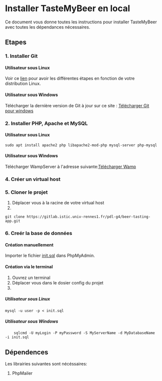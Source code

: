 # Installer TasteMyBeer en local

Ce document vous donne toutes les instructions pour installer TasteMyBeer avec toutes les dépendances nécessaires.

## Etapes

### 1. Installer Git

#### Utilisateur sous Linux

Voir ce [lien](http://git-scm.com/download/linux) pour avoir les différentes étapes en fonction de votre distribution Linux.

#### Utilisateur sous Windows

Télécharger la dernière version de Git à jour sur ce site : [Télécharger Git pour windows](http://git-scm.com/download/win)

### 2. Installer PHP, Apache et MySQL

#### Utilisateur sous Linux

```
sudo apt install apache2 php libapache2-mod-php mysql-server php-mysql
```

#### Utilisateur sous Windows

Télécharger WampServer à l'adresse suivante:[Télécharger Wamp](https://www.wampserver.com/)

### 4. Créer un virtual host

### 5. Cloner le projet

1. Déplacer vous à la racine de votre virtual host
2.

```
git clone https://gitlab.istic.univ-rennes1.fr/pdl-g4/beer-tasting-app.git
```

### 6. Creér la base de données

#### Création manuellement

Importer le fichier [init.sql]() dans PhpMyAdmin.

#### Création via le terminal

1. Ouvrez un terminal
2. Déplacer vous dans le dosier config du projet
3.

##### Utilisateur sous Linux

```
mysql -u user -p < init.sql
```

##### Utilisateur sous Windows

```
    sqlcmd -U myLogin -P myPassword -S MyServerName -d MyDatabaseName -i init.sql
```

## Dépendences

Les librairies suivantes sont nécéssaires:

1. PhpMailer
